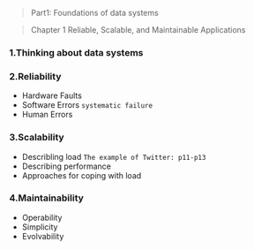> Part1: Foundations of data systems 

> Chapter 1 Reliable, Scalable, and Maintainable Applications
### 1.Thinking about data systems

### 2.Reliability
* Hardware Faults
* Software Errors
`systematic failure`
* Human Errors

### 3.Scalability
* Describling load
`The example of Twitter: p11-p13`
* Describing performance
* Approaches for coping with load

### 4.Maintainability
* Operability
* Simplicity
* Evolvability
